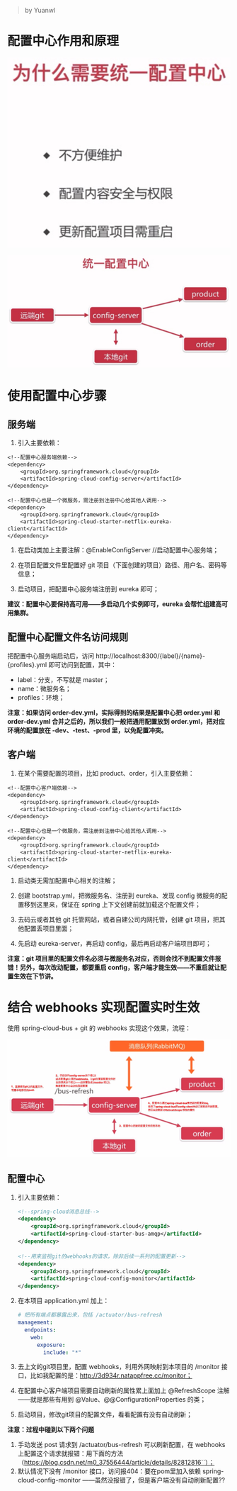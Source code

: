 > by Yuanwl

# 配置中心作用和原理

![attachments/6-1-为什么需要统一配置中心.jpg](attachments/6-1-为什么需要统一配置中心.jpg)

![attachments/6-1-统一配置中心架构.jpg](attachments/6-1-统一配置中心架构.jpg)

# 使用配置中心步骤

## 服务端

1. 引入主要依赖：
```
<!--配置中心服务端依赖-->
<dependency>
    <groupId>org.springframework.cloud</groupId>
    <artifactId>spring-cloud-config-server</artifactId>
</dependency>

<!--配置中心也是一个微服务，需注册到注册中心给其他人调用-->
<dependency>
    <groupId>org.springframework.cloud</groupId>
    <artifactId>spring-cloud-starter-netflix-eureka-client</artifactId>
</dependency>
```

1. 在启动类加上主要注解：@EnableConfigServer //启动配置中心服务端；

1. 在项目配置文件里配置好 git 项目（下面创建的项目）路径、用户名、密码等信息；

1. 启动项目，把配置中心服务端注册到 eureka 即可；

**建议：配置中心要保持高可用——多启动几个实例即可，eureka 会帮忙组建高可用集群。**


## 配置中心配置文件名访问规则

把配置中心服务端启动后，访问 http://localhost:8300/{label}/{name}-{profiles}.yml 即可访问到配置，其中：

- label：分支，不写就是 master；
- name：微服务名；
- profiles：环境；

**注意：如果访问 order-dev.yml，实际得到的结果是配置中心把 order.yml 和 order-dev.yml 合并之后的，所以我们一般把通用配置放到 order.yml，把对应环境的配置放在 -dev、-test、-prod 里，以免配置冲突。**


## 客户端

1. 在某个需要配置的项目，比如 product、order，引入主要依赖：
```
<!--配置中心客户端依赖-->
<dependency>
    <groupId>org.springframework.cloud</groupId>
    <artifactId>spring-cloud-config-client</artifactId>
</dependency>

<!--配置中心也是一个微服务，需注册到注册中心给其他人调用-->
<dependency>
    <groupId>org.springframework.cloud</groupId>
    <artifactId>spring-cloud-starter-netflix-eureka-client</artifactId>
</dependency>
```

1. 启动类无需加配置中心相关的注解；

1. 创建 bootstrap.yml，把微服务名、注册到 eureka、发现 config 微服务的配置移到这里来，保证在 spring 上下文创建前就加载这个配置文件；

1. 去码云或者其他 git 托管网站，或者自建公司内网托管，创建 git 项目，把其他配置丢项目里面；

1. 先启动 eureka-server，再启动 config，最后再启动客户端项目即可；

**注意：git 项目里的配置文件名必须与微服务名对应，否则会找不到配置文件报错！另外，每次改动配置，都要重启 config，客户端才能生效——不重启就让配置生效在下节讲。**


# 结合 webhooks 实现配置实时生效

使用 spring-cloud-bus + git 的 webhooks 实现这个效果，流程：

![6-4-spring-cloud-bus.png](attachments/6-4-spring-cloud-bus.png)

## 配置中心

1. 引入主要依赖：
    ```xml
    <!--spring-cloud消息总线-->
    <dependency>
        <groupId>org.springframework.cloud</groupId>
        <artifactId>spring-cloud-starter-bus-amqp</artifactId>
    </dependency>

    <!--用来监视git的webhooks的请求，除非后续一系列的配置更新-->
    <dependency>
        <groupId>org.springframework.cloud</groupId>
        <artifactId>spring-cloud-config-monitor</artifactId>
    </dependency>
    ```

1. 在本项目 application.yml 加上：
    ```yml
    # 把所有端点都暴露出来，包括 /actuator/bus-refresh
    management:
      endpoints:
        web:
          exposure:
            include: "*"
    ```

1. 去上文的git项目里，配置 webhooks，利用外网映射到本项目的 /monitor 接口，比如我配置的是：http://3d934r.natappfree.cc/monitor；

1. 在配置中心客户端项目需要自动刷新的属性累上面加上 @RefreshScope 注解——就是那些有用到 @Value、@@ConfigurationProperties 的类；

1. 启动项目，修改git项目的配置文件，看看配置有没有自动刷新；

**注意：过程中碰到以下两个问题**

1. 手动发送 post 请求到 /actuator/bus-refresh 可以刷新配置，在 webhooks 上配置这个请求就报错：用下面的方法（https://blog.csdn.net/m0_37556444/article/details/82812816``）；
1. 默认情况下没有 /monitor 接口，访问报404：要在pom里加入依赖 spring-cloud-config-monitor ——虽然没报错了，但是客户端没有自动刷新配置??